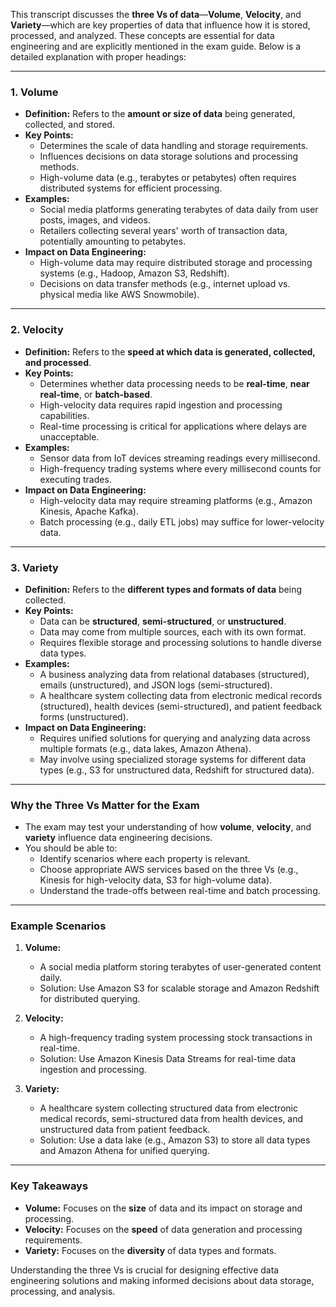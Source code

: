 This transcript discusses the **three Vs of data**—**Volume**, **Velocity**, and **Variety**—which are key properties of data that influence how it is stored, processed, and analyzed. These concepts are essential for data engineering and are explicitly mentioned in the exam guide. Below is a detailed explanation with proper headings:

---

### **1. Volume**
- **Definition:** Refers to the **amount or size of data** being generated, collected, and stored.
- **Key Points:**
  - Determines the scale of data handling and storage requirements.
  - Influences decisions on data storage solutions and processing methods.
  - High-volume data (e.g., terabytes or petabytes) often requires distributed systems for efficient processing.
- **Examples:**
  - Social media platforms generating terabytes of data daily from user posts, images, and videos.
  - Retailers collecting several years' worth of transaction data, potentially amounting to petabytes.
- **Impact on Data Engineering:**
  - High-volume data may require distributed storage and processing systems (e.g., Hadoop, Amazon S3, Redshift).
  - Decisions on data transfer methods (e.g., internet upload vs. physical media like AWS Snowmobile).

---

### **2. Velocity**
- **Definition:** Refers to the **speed at which data is generated, collected, and processed**.
- **Key Points:**
  - Determines whether data processing needs to be **real-time**, **near real-time**, or **batch-based**.
  - High-velocity data requires rapid ingestion and processing capabilities.
  - Real-time processing is critical for applications where delays are unacceptable.
- **Examples:**
  - Sensor data from IoT devices streaming readings every millisecond.
  - High-frequency trading systems where every millisecond counts for executing trades.
- **Impact on Data Engineering:**
  - High-velocity data may require streaming platforms (e.g., Amazon Kinesis, Apache Kafka).
  - Batch processing (e.g., daily ETL jobs) may suffice for lower-velocity data.

---

### **3. Variety**
- **Definition:** Refers to the **different types and formats of data** being collected.
- **Key Points:**
  - Data can be **structured**, **semi-structured**, or **unstructured**.
  - Data may come from multiple sources, each with its own format.
  - Requires flexible storage and processing solutions to handle diverse data types.
- **Examples:**
  - A business analyzing data from relational databases (structured), emails (unstructured), and JSON logs (semi-structured).
  - A healthcare system collecting data from electronic medical records (structured), health devices (semi-structured), and patient feedback forms (unstructured).
- **Impact on Data Engineering:**
  - Requires unified solutions for querying and analyzing data across multiple formats (e.g., data lakes, Amazon Athena).
  - May involve using specialized storage systems for different data types (e.g., S3 for unstructured data, Redshift for structured data).

---

### **Why the Three Vs Matter for the Exam**
- The exam may test your understanding of how **volume**, **velocity**, and **variety** influence data engineering decisions.
- You should be able to:
  - Identify scenarios where each property is relevant.
  - Choose appropriate AWS services based on the three Vs (e.g., Kinesis for high-velocity data, S3 for high-volume data).
  - Understand the trade-offs between real-time and batch processing.

---

### **Example Scenarios**
1. **Volume:**
   - A social media platform storing terabytes of user-generated content daily.
   - Solution: Use Amazon S3 for scalable storage and Amazon Redshift for distributed querying.

2. **Velocity:**
   - A high-frequency trading system processing stock transactions in real-time.
   - Solution: Use Amazon Kinesis Data Streams for real-time data ingestion and processing.

3. **Variety:**
   - A healthcare system collecting structured data from electronic medical records, semi-structured data from health devices, and unstructured data from patient feedback.
   - Solution: Use a data lake (e.g., Amazon S3) to store all data types and Amazon Athena for unified querying.

---

### **Key Takeaways**
- **Volume:** Focuses on the **size** of data and its impact on storage and processing.
- **Velocity:** Focuses on the **speed** of data generation and processing requirements.
- **Variety:** Focuses on the **diversity** of data types and formats.

Understanding the three Vs is crucial for designing effective data engineering solutions and making informed decisions about data storage, processing, and analysis.